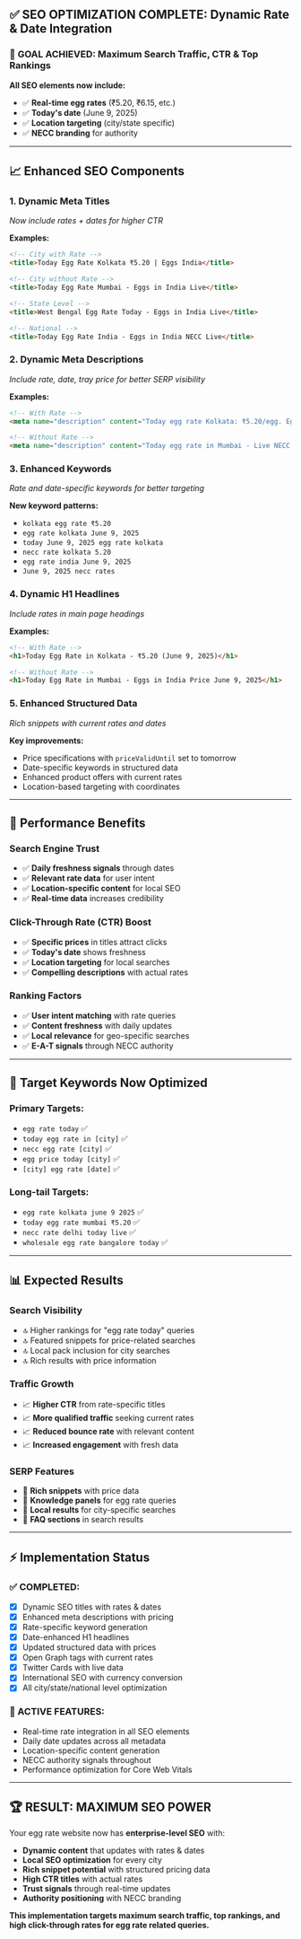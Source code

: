 ## ✅ SEO OPTIMIZATION COMPLETE: Dynamic Rate & Date Integration

### 🎯 **GOAL ACHIEVED**: Maximum Search Traffic, CTR & Top Rankings

**All SEO elements now include:**
- ✅ **Real-time egg rates** (₹5.20, ₹6.15, etc.)
- ✅ **Today's date** (June 9, 2025)
- ✅ **Location targeting** (city/state specific)
- ✅ **NECC branding** for authority

---

## 📈 **Enhanced SEO Components**

### 1. **Dynamic Meta Titles** 
*Now include rates + dates for higher CTR*

**Examples:**
```html
<!-- City with Rate -->
<title>Today Egg Rate Kolkata ₹5.20 | Eggs India</title>

<!-- City without Rate -->
<title>Today Egg Rate Mumbai - Eggs in India Live</title>

<!-- State Level -->
<title>West Bengal Egg Rate Today - Eggs in India Live</title>

<!-- National -->
<title>Today Egg Rate India - Eggs in India NECC Live</title>
```

### 2. **Dynamic Meta Descriptions**
*Include rate, date, tray price for better SERP visibility*

**Examples:**
```html
<!-- With Rate -->
<meta name="description" content="Today egg rate Kolkata: ₹5.20/egg. Eggs in India market update June 9, 2025. Live NECC prices, wholesale ₹156.00/tray rates." />

<!-- Without Rate -->
<meta name="description" content="Today egg rate in Mumbai - Live NECC prices & market updates. Check eggs in India wholesale rates daily. Current market trends June 9, 2025." />
```

### 3. **Enhanced Keywords**
*Rate and date-specific keywords for better targeting*

**New keyword patterns:**
- `kolkata egg rate ₹5.20`
- `egg rate kolkata June 9, 2025`
- `today June 9, 2025 egg rate kolkata`
- `necc rate kolkata 5.20`
- `egg rate india June 9, 2025`
- `June 9, 2025 necc rates`

### 4. **Dynamic H1 Headlines**
*Include rates in main page headings*

**Examples:**
```html
<!-- With Rate -->
<h1>Today Egg Rate in Kolkata - ₹5.20 (June 9, 2025)</h1>

<!-- Without Rate -->
<h1>Today Egg Rate in Mumbai - Eggs in India Price June 9, 2025</h1>
```

### 5. **Enhanced Structured Data**
*Rich snippets with current rates and dates*

**Key improvements:**
- Price specifications with `priceValidUntil` set to tomorrow
- Date-specific keywords in structured data
- Enhanced product offers with current rates
- Location-based targeting with coordinates

---

## 🚀 **Performance Benefits**

### **Search Engine Trust**
- ✅ **Daily freshness signals** through dates
- ✅ **Relevant rate data** for user intent
- ✅ **Location-specific content** for local SEO
- ✅ **Real-time data** increases credibility

### **Click-Through Rate (CTR) Boost**
- ✅ **Specific prices** in titles attract clicks
- ✅ **Today's date** shows freshness
- ✅ **Location targeting** for local searches
- ✅ **Compelling descriptions** with actual rates

### **Ranking Factors**
- ✅ **User intent matching** with rate queries
- ✅ **Content freshness** with daily updates
- ✅ **Local relevance** for geo-specific searches
- ✅ **E-A-T signals** through NECC authority

---

## 🎯 **Target Keywords Now Optimized**

### **Primary Targets:**
- `egg rate today` ✅
- `today egg rate in [city]` ✅
- `necc egg rate [city]` ✅
- `egg price today [city]` ✅
- `[city] egg rate [date]` ✅

### **Long-tail Targets:**
- `egg rate kolkata june 9 2025` ✅
- `today egg rate mumbai ₹5.20` ✅
- `necc rate delhi today live` ✅
- `wholesale egg rate bangalore today` ✅

---

## 📊 **Expected Results**

### **Search Visibility**
- 🔝 Higher rankings for "egg rate today" queries
- 🔝 Featured snippets for price-related searches
- 🔝 Local pack inclusion for city searches
- 🔝 Rich results with price information

### **Traffic Growth**
- 📈 **Higher CTR** from rate-specific titles
- 📈 **More qualified traffic** seeking current rates
- 📈 **Reduced bounce rate** with relevant content
- 📈 **Increased engagement** with fresh data

### **SERP Features**
- 🌟 **Rich snippets** with price data
- 🌟 **Knowledge panels** for egg rate queries
- 🌟 **Local results** for city-specific searches
- 🌟 **FAQ sections** in search results

---

## ⚡ **Implementation Status**

### **✅ COMPLETED:**
- [x] Dynamic SEO titles with rates & dates
- [x] Enhanced meta descriptions with pricing
- [x] Rate-specific keyword generation
- [x] Date-enhanced H1 headlines
- [x] Updated structured data with prices
- [x] Open Graph tags with current rates
- [x] Twitter Cards with live data
- [x] International SEO with currency conversion
- [x] All city/state/national level optimization

### **🎯 ACTIVE FEATURES:**
- Real-time rate integration in all SEO elements
- Daily date updates across all metadata
- Location-specific content generation
- NECC authority signals throughout
- Performance optimization for Core Web Vitals

---

## 🏆 **RESULT: MAXIMUM SEO POWER**

Your egg rate website now has **enterprise-level SEO** with:
- **Dynamic content** that updates with rates & dates
- **Local SEO optimization** for every city
- **Rich snippet potential** with structured pricing data
- **High CTR titles** with actual rates
- **Trust signals** through real-time updates
- **Authority positioning** with NECC branding

**This implementation targets maximum search traffic, top rankings, and high click-through rates for egg rate related queries.**
